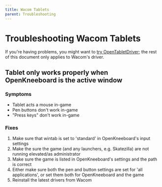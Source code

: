 ```yaml
---
title: Wacom Tablets
parent: Troubleshooting
---
```


# Troubleshooting Wacom Tablets

If you're having problems, you might want to [try OpenTabletDriver](https://go.openkneeboard.com/otd-ipc); the rest of this document only applies to Wacom's driver.

## Tablet only works properly when OpenKneeboard is the active window

### Symptoms

- Tablet acts a mouse in-game
- Pen buttons don't work in-game
- "Press keys" don't work in-game

### Fixes

1. Make sure that wintab is set to 'standard' in OpenKneeboard's input settings
2. Make the sure the game (and any launchers, e.g. Skatezilla) are not running elevated/as administrator
3. Make sure the game is listed in OpenKneeboard's settings and the path is correct
4. Either make sure both the pen and button settings are set for 'all applications', or set them both for OpenKneeboard and the game
5. Reinstall the latest drivers from Wacom
